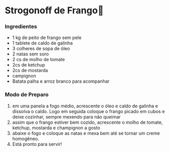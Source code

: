 # Strogonoff de Frango:chicken:

### Ingredientes

- 1 kg de peito de frango sem pele
- 1 tablete de caldo de galinha
- 3 colheres de sopa de óleo
- 2 natas sem soro
- 2 cs de molho de tomate
- 2cs de ketchup
- 2cs de mostarda
- campignon
- Batata palha e arroz branco para acompanhar

### Modo de Preparo

1. em uma panela a fogo médio, acrescente o óleo e caldo de galinha e dissolva o caldo. Logo em seguida coloque o frango picado em cubos e deixe cozinhar, sempre mexendo para não queimar
2. assim que o frango estiver bem cozido, acrescente o molho de tomate, ketchup, mostarda e champignon a gosto
3. abaixe o fogo e coloque as natas e mexa bem até se tornar um creme homogêneo.
4. Está pronto para servir!

